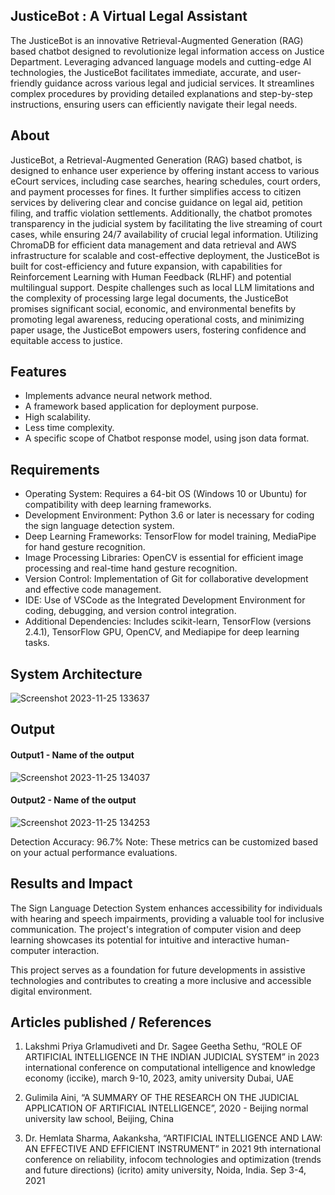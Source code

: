 ## JusticeBot : A Virtual Legal Assistant
The JusticeBot is an innovative Retrieval-Augmented Generation (RAG) based chatbot designed to revolutionize legal information access on Justice Department. Leveraging advanced language models and cutting-edge AI technologies, the JusticeBot facilitates immediate, accurate, and user-friendly guidance across various legal and judicial services. It streamlines complex procedures by providing detailed explanations and step-by-step instructions, ensuring users can efficiently navigate their legal needs.

## About
JusticeBot, a Retrieval-Augmented Generation (RAG) based chatbot, is designed to enhance user experience by offering instant access to various eCourt services, including case searches, hearing schedules, court orders, and payment processes for fines. It further simplifies access to citizen services by delivering clear and concise guidance on legal aid, petition filing, and traffic violation settlements. Additionally, the chatbot promotes transparency in the judicial system by facilitating the live streaming of court cases, while ensuring 24/7 availability of crucial legal information.
Utilizing ChromaDB for efficient data management and data retrieval and AWS infrastructure for scalable and cost-effective deployment, the JusticeBot is built for cost-efficiency and future expansion, with capabilities for Reinforcement Learning with Human Feedback (RLHF) and potential multilingual support. Despite challenges such as local LLM limitations and the complexity of processing large legal documents, the JusticeBot promises significant social, economic, and environmental benefits by promoting legal awareness, reducing operational costs, and minimizing paper usage, the JusticeBot empowers users, fostering confidence and equitable access to justice.

## Features
<!--List the features of the project as shown below-->
- Implements advance neural network method.
- A framework based application for deployment purpose.
- High scalability.
- Less time complexity.
- A specific scope of Chatbot response model, using json data format.

## Requirements
<!--List the requirements of the project as shown below-->
* Operating System: Requires a 64-bit OS (Windows 10 or Ubuntu) for compatibility with deep learning frameworks.
* Development Environment: Python 3.6 or later is necessary for coding the sign language detection system.
* Deep Learning Frameworks: TensorFlow for model training, MediaPipe for hand gesture recognition.
* Image Processing Libraries: OpenCV is essential for efficient image processing and real-time hand gesture recognition.
* Version Control: Implementation of Git for collaborative development and effective code management.
* IDE: Use of VSCode as the Integrated Development Environment for coding, debugging, and version control integration.
* Additional Dependencies: Includes scikit-learn, TensorFlow (versions 2.4.1), TensorFlow GPU, OpenCV, and Mediapipe for deep learning tasks.

## System Architecture
<!--Embed the system architecture diagram as shown below-->

![Screenshot 2023-11-25 133637](https://github.com/<<yourusername>>/Hand-Gesture-Recognition-System/assets/75235455/a60c11f3-0a11-47fb-ac89-755d5f45c995)


## Output

<!--Embed the Output picture at respective places as shown below as shown below-->
#### Output1 - Name of the output

![Screenshot 2023-11-25 134037](https://github.com/<<yourusername>>/Hand-Gesture-Recognition-System/assets/75235455/8c2b6b5c-5ed2-4ec4-b18e-5b6625402c16)

#### Output2 - Name of the output
![Screenshot 2023-11-25 134253](https://github.com/<<yourusername>>/Hand-Gesture-Recognition-System/assets/75235455/5e05c981-05ca-4aaa-aea2-d918dcf25cb7)

Detection Accuracy: 96.7%
Note: These metrics can be customized based on your actual performance evaluations.


## Results and Impact
<!--Give the results and impact as shown below-->
The Sign Language Detection System enhances accessibility for individuals with hearing and speech impairments, providing a valuable tool for inclusive communication. The project's integration of computer vision and deep learning showcases its potential for intuitive and interactive human-computer interaction.

This project serves as a foundation for future developments in assistive technologies and contributes to creating a more inclusive and accessible digital environment.

## Articles published / References
1. Lakshmi Priya Grlamudiveti and Dr. Sagee Geetha Sethu, “ROLE OF ARTIFICIAL INTELLIGENCE IN THE INDIAN JUDICIAL SYSTEM” in 2023 international conference on computational intelligence and knowledge economy (iccike), march 9-10, 2023, amity university Dubai, UAE

2. Gulimila Aini, “A SUMMARY OF THE RESEARCH ON THE JUDICIAL APPLICATION OF ARTIFICIAL INTELLIGENCE”, 2020 - Beijing normal university law school, Beijing, China

3. Dr. Hemlata Sharma, Aakanksha, “ARTIFICIAL INTELLIGENCE AND LAW: AN EFFECTIVE AND EFFICIENT INSTRUMENT” in 2021 9th international conference on reliability, infocom technologies and optimization (trends and future directions) (icrito) amity university, Noida, India. Sep 3-4, 2021




